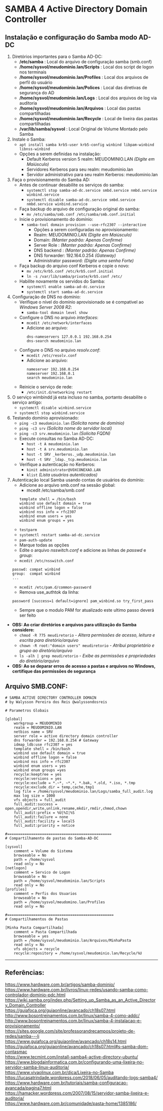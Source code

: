 # SAMBA 4 Active Directory Domain Controller  
## Instalação e configuração do Samba modo AD-DC

1. Diretórios importantes para o Samba AD-DC:
    * **/etc/samba** : Local do arquivo de configuração samba (smb.conf)
    * **/home/sysvol/meudominio.lan/Scripts** : Local dos script de logon nos terminais
    * **/home/sysvol/meudominio.lan/Profiles** : Local dos arquivos de perfil do usuário
    * **/home/sysvol/meudominio.lan/Polices** : Local das diretivas de segurança do AD
    * **/home/sysvol/meudominio.lan/Logs** : Local dos arquivos de log via auditoria
    * **/home/sysvol/meudominio.lan/Arquivos** : Local das pastas compartilhadas
    * **/home/sysvol/meudominio.lan/Recycle** : Local de lixeira das pastas compartilhadas
    * **/var/lib/samba/sysvol** : Local Original de Volume Montado pelo Samba
1. Instale o Samba:
    * `apt install samba krb5-user krb5-config winbind libpam-winbind libnss-winbind`
    * Opções a serem definidas na instalação:
      * Default Kerberos version 5 realm: MEUDOMINIO.LAN  *(Digite em Maiúsculo)*
      * Servidores Kerberos para seu realm: meudominio.lan
      * Servidor administrativo para seu realm Kerberos: meudominio.lan
1. Faça o provisionamento do Samba AD:
    * Antes de continuar desabilite os serviços do samba:
      * `systemctl stop samba-ad-dc.service smbd.service nmbd.service winbind.service`
      * `systemctl disable samba-ad-dc.service smbd.service nmbd.service winbind.service`
    * Faça backup do arquivo de configuração original do samba:
      * `mv /etc/samba/smb.conf /etc/samba/smb.conf.initial`
    * Inicie o provisionamento do domínio:
      * `samba-tool domain provision --use-rfc2307 --interactive`
        * Opções a serem configuradas no aprovisionamento:
        * Realm: MEUDOMINIO.LAN *(Digite em Maiúsculo)*
        * Domain: *(Manter padrão: Apenas Confirme)*
        * Server Role : *(Manter padrão: Apenas Confirme)*
        * DNS backend : *(Manter padrão: Apenas Confirme)*
        * DNS forwarder: 192.164.0.254 *(Gateway)*
        * Administrator password: *(Digite uma senha Forte)*
    * Faça backup do arquivo conf Kerberos e copie o novo:
      * `mv /etc/krb5.conf /etc/krb5.conf.initial`
      * `ln -s /var/lib/samba/private/krb5.conf /etc/`
    * Habilite novamente os servidos do Samba:
      * `systemctl enable samba-ad-dc.service`
      * `systemctl start samba-ad-dc.service`
1. Configuração de DNS no domínio:
    * Verifique o nível do domínio aprovisionado se é compativel ao *Windows Server 2008 R2*:
      * `samba-tool domain level show`
    * Configure o DNS no arquivo *interfaces*:
      * `mcedit /etc/network/interfaces`
      * Adicione ao arquivo:
         ~~~
         dns-nameservers 127.0.0.1 192.168.0.254
         dns-search meudominio.lan
         ~~~
    * Configure o DNS no arquivo *resolv.conf*:
      * `mcedit /etc/resolv.conf`
      * Adicione ao arquivo:
         ~~~
         nameserver 192.168.0.254
         nameserver 192.168.0.1
         search meudominio.lan
         ~~~
    * Reinicie o serviço de rede:
      * `/etc/init.d/networking restart`
1. O serviço wimbindd já esta incluso no samba, portanto desabilite o serviço antigo:
    * `systemctl disable winbind.service`
    * `systemctl stop winbind.service`
1. Testando domínio aprovisionado:
    * `ping -c3 meudominio.lan`     *(Solicita nome de domínio)* 
    * `ping -c3 srv`                *(Solicita nome do servidor local)*
    * `ping -c3 srv.meudominio.lan` *(Solicita FQDN)*
    * Execute consultas no Samba AD-DC:
      * `host -t A meudominio.lan`
      * `host -t A srv.meudominio.lan`
      * `host -t SRV _kerberos._udp.meudominio.lan` 
      * `host -t SRV _ldap._tcp.meudominio.lan` 
    * Verifique a autenticação no Kerberos:
      * `kinit administrator@VOXCONEXAO.LAN`
      * `klist`  *(Lista usuários autenticados)*
1. Autenticação local Samba usando contas de usuários do domínio:
    * Adicione ao arquivo smb.conf na sessão global:
    	*  mcedit /etc/samba/smb.conf 
    	 ~~~
	  template shell = /bin/bash
	  winbind use default domain = true
	  winbind offline logon = false
	  winbind nss info = rfc2307
	  winbind enum users = yes
	  winbind enum groups = yes
     	 ~~~
    * `testparm`
    * `systemctl restart samba-ad-dc.service`
    * `pam-auth-update`
    * Marque todas as opções
    * Edite o arquivo *nsswitch.conf* e adicione as linhas de *passwd* e *group*:
    * `mcedit /etc/nsswitch.conf`
    ~~~
    passwd: compat winbind
    group:  compat winbind
    ...
    ~~~
    * `mcedit /etc/pam.d/common-password`
    * Remova use_authtok da linha:
    ~~~
    password [success=1 default=ignore] pam_winbind.so try_first_pass
    ~~~
    * Sempre que o modulo PAM for atualizado este ultimo passo deverá ser feito

* **OBS: Ao criar diretórios e arquivos para utilização do Samba considere:** 
	* `chmod -R 775 meudiretorio` - *Altera permissões de acesso, leitura e escrita para diretório/arquivo*
	* `chown -R root:"domain users" meudiretorio` - *Atribui proprietário e grupo ao diretório/arquivo*
	* `ls -alh | grep meudiretorio` - *Exibe as permissões e propriedades do diretório/arquivo*
* **OBS: Ao se deparar erros de acesso a pastas e arquivos no Windows, certifique das permissões de segurança**

## Arquivo SMB.CONF:
~~~
# SAMBA ACTIVE DIRECTORY CONTROLLER DOMAIN
# by Walysson Pereira dos Reis @walyssondosreis

# Parametros Globais

[global]
	workgroup = MEUDOMINIO
	realm = MEUDOMINIO.LAN
	netbios name = SRV
	server role = active directory domain controller
	dns forwarder = 192.168.0.254 # Gateway
	idmap_ldb:use rfc2307 = yes
	template shell = /bin/bash
	winbind use default domain = true
	winbind offline logon = false
	winbind nss info = rfc2307
	winbind enum users = yes
	winbind enum groups =yes
	recycle:keeptree = yes
	recycle:versions = yes
	recycle:exclude = *.~*, ~*.*, *.bak, *.old, *.iso, *.tmp
	recycle:exclude_dir = temp,cache,tmp1
	log file = /home/sysvol/meudominio.lan/Logs/samba_full_audit.log
	max log size = 1000
	vfs objects = full_audit
	full_audit:success = open,opendir,write,unlink,rename,mkdir,rmdir,chmod,chown
	full_audit:prefix = %U|%I|%S
	full_audit:failure = none
	full_audit:facility = local5
	full_audit:priority = notice

#================================================
# Compartilhamento de pastas do Samba-AD-DC

[sysvol]
	comment = Volume do Sistema
	browseable = No
	path = /home/sysvol
	read only = No
[netlogon]
	comment = Servico de Logon
	browseable = No
	path = /home/sysvol/meudominio.lan/Scripts
	read only = No
[profiles]
	comment = Perfis dos Usuarios
	browseable = No
	path = /home/sysvol/meudomino.lan/Profiles
	read only = No

#=================================================
# Compartilhamentos de Pastas

[Minha Pasta Compartilhada]
	comment = Pasta Compartilhada
	browseable = yes 
	path = /home/sysvol/meudominio.lan/Arquivos/MinhaPasta  
	read only = No
	vfs objects = recycle
	recycle:repository = /home/sysvol/meudominio.lan/Recycle/%U
~~~
-------------
## Referências:
https://www.hardware.com.br/artigos/samba-dominio/   
https://www.hardware.com.br/livros/linux-redes/usando-samba-como-controlador-dominio-pdc.html  
https://wiki.samba.org/index.php/Setting_up_Samba_as_an_Active_Directory_Domain_Controller  
https://guiafoca.org/guiaonline/avancado/ch18s07.html  
http://www.bosontreinamentos.com.br/linux/samba-4-como-addc/  
http://www.bosontreinamentos.com.br/linux/samba-4-instalacao-e-provisionamento/  
https://sites.google.com/site/professorandrecampos/projeto-de-redes/samba---li  
https://www.guiafoca.org/guiaonline/avancado/ch18s14.html  
https://guiafoca.org/guiaonline/avancado/ch18s07.html#s-samba-dom-contasmac  
https://www.tecmint.com/install-samba4-active-directory-ubuntu/  
https://www.blogdainformatica.com.br/configurando-uma-lixeira-no-servidor-samba-linux-auditoria/  
https://www.vivaolinux.com.br/dica/Lixeira-no-Samba  
https://lucasatrindade.wordpress.com/2018/06/05/auditando-logs-samba4/  
https://www.hardware.com.br/tutoriais/samba-configuracao-avancada/pagina7.html  
https://hamacker.wordpress.com/2007/08/15/servidor-samba-lixeira-e-auditoria/  
https://www.hardware.com.br/comunidade/pasta-home/1385186/
